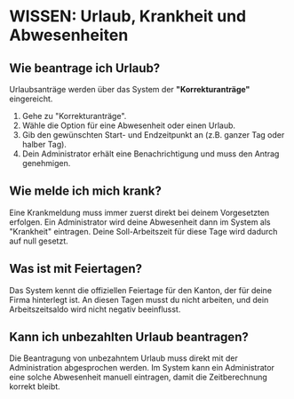 # WISSEN: Urlaub, Krankheit und Abwesenheiten

## Wie beantrage ich Urlaub?
Urlaubsanträge werden über das System der **"Korrekturanträge"** eingereicht.
1.  Gehe zu "Korrekturanträge".
2.  Wähle die Option für eine Abwesenheit oder einen Urlaub.
3.  Gib den gewünschten Start- und Endzeitpunkt an (z.B. ganzer Tag oder halber Tag).
4.  Dein Administrator erhält eine Benachrichtigung und muss den Antrag genehmigen.

## Wie melde ich mich krank?
Eine Krankmeldung muss immer zuerst direkt bei deinem Vorgesetzten erfolgen. Ein Administrator wird deine Abwesenheit dann im System als "Krankheit" eintragen. Deine Soll-Arbeitszeit für diese Tage wird dadurch auf null gesetzt.

## Was ist mit Feiertagen?
Das System kennt die offiziellen Feiertage für den Kanton, der für deine Firma hinterlegt ist. An diesen Tagen musst du nicht arbeiten, und dein Arbeitszeitsaldo wird nicht negativ beeinflusst.

## Kann ich unbezahlten Urlaub beantragen?
Die Beantragung von unbezahntem Urlaub muss direkt mit der Administration abgesprochen werden. Im System kann ein Administrator eine solche Abwesenheit manuell eintragen, damit die Zeitberechnung korrekt bleibt.